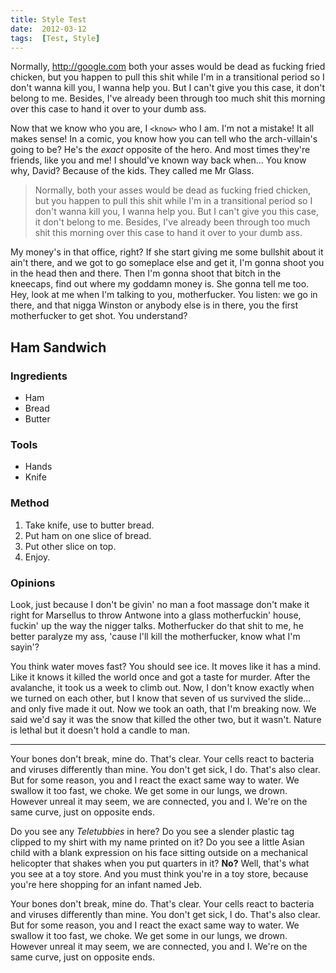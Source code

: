 ```yaml
---
title: Style Test
date:  2012-03-12
tags:  [Test, Style]
---
```


Normally, <http://google.com> both your asses would be dead as fucking fried
chicken, but you happen to pull this shit while I'm in a transitional period so
I don't wanna kill you, I wanna help you. But I can't give you this case, it
don't belong to me. Besides, I've already been through too much shit this
morning over this case to hand it over to your dumb ass.

Now that we know who you are, I `<know>` who I am. I'm not a mistake! It all makes
sense! In a comic, you know how you can tell who the arch-villain's going to be?
He's the *exact* opposite of the hero. And most times they're friends, like you
and me! I should've known way back when... You know why, David? Because of the
kids. They called me Mr Glass.

> Normally, both your asses would be dead as fucking fried chicken, but you
> happen to pull this shit while I'm in a transitional period so I don't wanna
> kill you, I wanna help you. But I can't give you this case, it don't belong to
> me. Besides, I've already been through too much shit this morning over this
> case to hand it over to your dumb ass.

My money's in that office, right? If she start giving me some bullshit about it
ain't there, and we got to go someplace else and get it, I'm gonna shoot you in
the head then and there. Then I'm gonna shoot that bitch in the kneecaps, find
out where my goddamn money is. She gonna tell me too. Hey, look at me when I'm
talking to you, motherfucker. You listen: we go in there, and that nigga Winston
or anybody else is in there, you the first motherfucker to get shot. You
understand?

## Ham Sandwich

### Ingredients

- Ham
- Bread
- Butter

### Tools

- Hands
- Knife

### Method

1. Take knife, use to butter bread.
2. Put ham on one slice of bread.
3. Put other slice on top.
4. Enjoy.

### Opinions

Look, just because I don't be givin' no man a foot massage don't make it right
for Marsellus to throw Antwone into a glass motherfuckin' house, fuckin' up the
way the nigger talks. Motherfucker do that shit to me, he better paralyze my
ass, 'cause I'll kill the motherfucker, know what I'm sayin'?

You think water moves fast? You should see ice. It moves like it has a
mind. Like it knows it killed the world once and got a taste for murder. After
the avalanche, it took us a week to climb out. Now, I don't know exactly when we
turned on each other, but I know that seven of us survived the slide... and only
five made it out. Now we took an oath, that I'm breaking now. We said we'd say
it was the snow that killed the other two, but it wasn't. Nature is lethal but
it doesn't hold a candle to man.

- - -

Your bones don't break, mine do. That's clear. Your cells react to bacteria and
viruses differently than mine. You don't get sick, I do. That's also clear. But
for some reason, you and I react the exact same way to water. We swallow it too
fast, we choke. We get some in our lungs, we drown. However unreal it may seem,
we are connected, you and I. We're on the same curve, just on opposite ends.

Do you see any _Teletubbies_ in here? Do you see a slender plastic tag clipped
to my shirt with my name printed on it? Do you see a little Asian child with a
blank expression on his face sitting outside on a mechanical helicopter that
shakes when you put quarters in it? **No?** Well, that's what you see at a toy
store. And you must think you're in a toy store, because you're here shopping
for an infant named Jeb.

Your bones don't break, mine do. That's clear. Your cells react to bacteria and
viruses differently than mine. You don't get sick, I do. That's also clear. But
for some reason, you and I react the exact same way to water. We swallow it too
fast, we choke. We get some in our lungs, we drown. However unreal it may seem,
we are connected, you and I. We're on the same curve, just on opposite ends.
